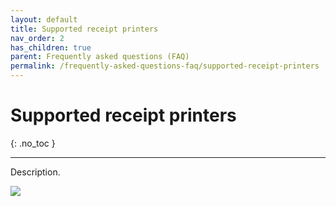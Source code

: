 ```yaml
---
layout: default
title: Supported receipt printers
nav_order: 2
has_children: true
parent: Frequently asked questions (FAQ)
permalink: /frequently-asked-questions-faq/supported-receipt-printers
---
```


# Supported receipt printers
{: .no_toc }

---

Description.

![](/orderlord-help-kds/assets/images/kds/section_kitchen_history_1.png)